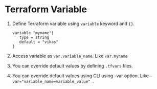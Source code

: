 # Terraform Variable
1. Define Terraform variable using `variable` keyword and `{}`.
   
   ```
   variable "myname"{
      type = string
      default = "vikas"
   }
   ```
   
2. Access variable as `var.variable_name`. Like `var.myname`
3. You can override default values by defining `.tfvars` files.
4. You can override default values using CLI using -var option. Like `-var="variable_name=variable_value" `.